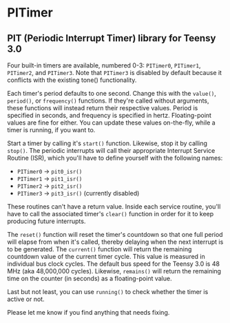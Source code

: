 # PITimer

## PIT (Periodic Interrupt Timer) library for Teensy 3.0

Four built-in timers are available, numbered 0-3: `PITimer0`, `PITimer1`, `PITimer2`, and `PITimer3`. Note that `PITimer3` is disabled by default because it conflicts with the existing tone() functionality.

Each timer's period defaults to one second. Change this with the `value()`, `period()`, or `frequency()` functions. If they're called without arguments, these functions will instead return their respective values. Period is specified in seconds, and frequency is specified in hertz. Floating-point values are fine for either. You can update these values on-the-fly, while a timer is running, if you want to.

Start a timer by calling it's `start()` function. Likewise, stop it by calling `stop()`. The periodic interrupts will call their appropriate Interrupt Service Routine (ISR), which you'll have to define yourself with the following names:

- `PITimer0` &rarr; `pit0_isr()`
- `PITimer1` &rarr; `pit1_isr()`
- `PITimer2` &rarr; `pit2_isr()`
- `PITimer3` &rarr; `pit3_isr()` (currently disabled)

These routines can't have a return value. Inside each service routine, you'll have to call the associated timer's `clear()` function in order for it to keep producing future interrupts.

The `reset()` function will reset the timer's countdown so that one full period will elapse from when it's called, thereby delaying when the next interrupt is to be generated. The `current()` function will return the remaining countdown value of the current timer cycle. This value is measured in individual bus clock cycles. The default bus speed for the Teensy 3.0 is 48 MHz (aka 48,000,000 cycles). Likewise, `remains()` will return the remaining time on the counter (in seconds) as a floating-point value.

Last but not least, you can use `running()` to check whether the timer is active or not.

Please let me know if you find anything that needs fixing.
